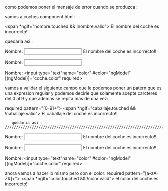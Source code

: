 como podemos poner el mensaje de error cuando se produzca :

vamos a coches.component.html:

<span *ngIf="nombre.touched && !nombre.valid">
       El nombre del coche es incorrecto!!

</span>       

quedaria asi : 

<form #formCoche="ngForm" (ngSubmit)="onSubmit()">
<p>
   <label>Nombre:</label>
   <input type="text" name="nombre" #nombre="ngModel" [(ngModel)]="coche.nombre" required>
   <span *ngIf="nombre.touched && !nombre.valid">
       El nombre del coche es incorrecto!!

</span>       

</p>

<p>
   <label>Nombre:</label>
   <input type="text"name="caballaje" #caballaje="ngModel" [(ngModel)]="coche.caballaje" required>
</p>   

 <p>  

   <label>Nombre:</label>
   <input type="text"name="color" #color="ngModel" [(ngModel)]="coche.color" required>

</p>   

   <imput type="submit" value="Guardar">
</form>


vamos a validar el siguiente campo que le podemos poner un patern que es una expresion regular y podemos decirle que solamente acepte carcteres del 0 al 9 y que ademas se repita mas de una vez:

required pattern="[0-9]+">
<span *ngIf="caballaje.touched && !caballaje.valid">
       El caballaje del coche es incorrecto!!

       quedaria asi : //////////////////////////////////////////////////////////////////////////////////////

<form #formCoche="ngForm" (ngSubmit)="onSubmit()">
<p>
   <label>Nombre:</label>
   <input type="text" name="nombre" #nombre="ngModel" [(ngModel)]="coche.nombre" required>
   <span *ngIf="nombre.touched && !nombre.valid">
       El nombre del coche es incorrecto!!

</span>       

</p>

<p>
   <label>Nombre:</label>
   <input type="text"name="caballaje" #caballaje="ngModel" [(ngModel)]="coche.caballaje" 
    required pattern="[0-9]+">
   <span *ngIf="caballaje.touched && !caballaje.valid">
       El nombre del coche es incorrecto!!

</p>   

 <p>  

   <label>Nombre:</label>
   <input type="text"name="color" #color="ngModel" [(ngModel)]="coche.color" required>

</p>   

   <imput type="submit" value="Guardar">
</form>



ahora vamos a hacer lo mismo pero con el color:
required pattern="[a-zA-Z#]+">
<span *ngIf="color.touched && !color.valid">
el color del coche es incorrecto!!
</span>
